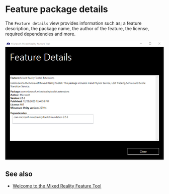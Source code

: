 # Feature package details

The `Feature details` view provides information such as; a feature description, the package name, the author of the feature, the license, required dependencies and more.

![Package details](images/FeatureToolFeatureDetails.png)

## See also

- [Welcome to the Mixed Reality Feature Tool](WelcomeToTheMixedRealityFeatureTool.md)
